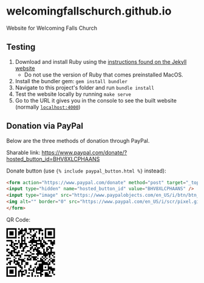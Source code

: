 # welcomingfallschurch.github.io
Website for Welcoming Falls Church

## Testing

1. Download and install Ruby using the [instructions found on the Jekyll website](https://jekyllrb.com/docs/installation/#guides)
    - Do not use the version of Ruby that comes preinstalled MacOS.
2. Install the bundler gem: `gem install bundler`
3. Navigate to this project's folder and run `bundle install`
4. Test the website locally by running `make serve`
5. Go to the URL it gives you in the console to see the built website (normally [`localhost:4000`](http://localhost:4000))

## Donation via PayPal

Below are the three methods of donation through PayPal.

Sharable link: https://www.paypal.com/donate/?hosted_button_id=BHV8XLCPHAANS

Donate button (use `{% include paypal_button.html %}` instead):

```html
<form action="https://www.paypal.com/donate" method="post" target="_top">
<input type="hidden" name="hosted_button_id" value="BHV8XLCPHAANS" />
<input type="image" src="https://www.paypalobjects.com/en_US/i/btn/btn_donateCC_LG.gif" border="0" name="submit" title="PayPal - The safer, easier way to pay online!" alt="Donate with PayPal button" />
<img alt="" border="0" src="https://www.paypal.com/en_US/i/scr/pixel.gif" width="1" height="1" />
</form>
```

QR Code:

![Donation QR code](/images/donation-qr-code.png)
